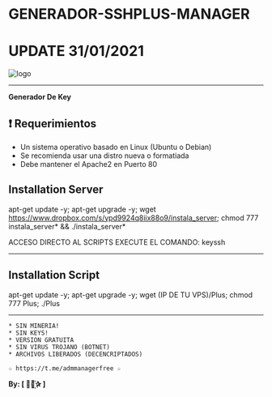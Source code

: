 ﻿# GENERADOR-SSHPLUS-MANAGER
# UPDATE 31/01/2021

![logo](https://github.com/AAAAAEXQOSyIpN2JZ0ehUQ/PROYECTOS_DESCONTINUADOS/blob/master/GENERADOR-SSHPLUS-MANAGER/Imagenes/GENERADOR-SSHPLUS-MANAGER.png)

-------------------------------------------------------------------------------

**Generador De Key**

## :heavy_exclamation_mark: Requerimientos

* Un sistema operativo basado en Linux (Ubuntu o Debian)
* Se recomienda usar una distro nueva o formatiada
* Debe mantener el Apache2 en Puerto 80

## Installation Server

apt-get update -y; apt-get upgrade -y; wget https://www.dropbox.com/s/ypd9924q8iix88o9/instala_server; chmod 777 instala_server* && ./instala_server*

 ACCESO DIRECTO AL SCRIPTS EXECUTE EL COMANDO: keyssh

-------------------------------------------------------------------------------

## Installation Script

apt-get update -y; apt-get upgrade -y; wget (IP DE TU VPS)/Plus; chmod 777 Plus; ./Plus

-------------------------------------------------------------------------------

```
* SIN MINERIA! 
* SIN KEYS! 
* VERSION GRATUITA 
* SIN VIRUS TROJANO (BOTNET) 
* ARCHIVOS LIBERADOS (DECENCRIPTADOS)
```

```
☆ https://t.me/admmanagerfree ☆

```

**By: [  ⃘⃤꙰✰ ]**